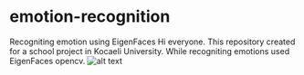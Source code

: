 # emotion-recognition
Recogniting emotion using EigenFaces
Hi everyone.
This repository created for a school project in Kocaeli University.
While recogniting emotions used EigenFaces opencv.
![alt text](Desktop/qqq.png "Description goes here")
